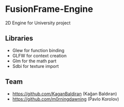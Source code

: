 # FusionFrame-Engine
2D Engine for University project

## Libraries 
- Glew for function binding
- GLFW for context creation
- Glm for the math part
- Sdbi for texture import

## Team
- https://github.com/KaganBaldiran (Kağan Baldıran)
- https://github.com/m0rningdawning (Pavlo Korolov)
  

